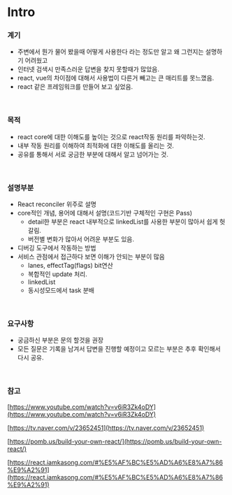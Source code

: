 # Intro

### 계기

- 주변에서 뭔가 물어 봤을때 어떻게 사용한다 라는 정도만 알고 왜 그런지는 설명하기 어려웠고
- 인터넷 검색시 만족스러운 답변을 찾지 못할때가 많았음.
- react, vue의 차이점에 대해서 사용법이 다른거 빼고는 큰 매리트를 못느꼈음.
- react 같은 프레임워크를 만들어 보고 싶었음.

<br />

### 목적

- react core에 대한 이해도를 높이는 것으로 react작동 원리를 파악하는것.
- 내부 작동 원리를 이해하여 최적화에 대한 이해도를 올리는 것.
- 공유를 통해서 서로 궁금한 부분에 대해서 알고 넘어가는 것.

<br />

### 설명부분

- React reconciler 위주로 설명
- core적인 개념, 용어에 대해서 설명(코드기반 구체적인 구현은 Pass)
    - detail한 부분은 react 내부적으로 linkedList를 사용한 부분이 많아서 쉽게 헛갈림.
    - 버전별 변화가 많아서 어려운 부분도 있음.
- 디버깅 도구에서 작동하는 방법
- 서비스 관점에서 접근하다 보면 이해가 안되는 부분이 많음
    - lanes, effectTag(flags) bit연산
    - 복합적인 update 처리.
    - linkedList
    - 동시성모드에서 task 분배

<br />

### 요구사항

- 궁금하신 부분은 문의 할것을 권장
- 모든 질문은 기록을 남겨서 답변을 진행할 예정이고 모르는 부분은 추후 확인해서 다시 공유.

<br />

### 참고

[https://www.youtube.com/watch?v=v6iR3Zk4oDY](https://www.youtube.com/watch?v=v6iR3Zk4oDY)

[https://tv.naver.com/v/23652451](https://tv.naver.com/v/23652451)

[https://pomb.us/build-your-own-react/](https://pomb.us/build-your-own-react/)

[https://react.iamkasong.com/#%E5%AF%BC%E5%AD%A6%E8%A7%86%E9%A2%91](https://react.iamkasong.com/#%E5%AF%BC%E5%AD%A6%E8%A7%86%E9%A2%91)
